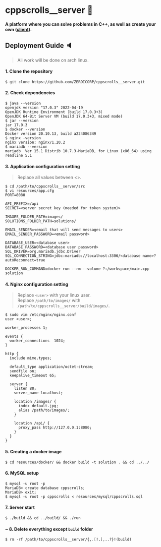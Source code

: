 # cppscrolls__server :star2:
#### A platform where you can solve problems in C++, as well as create your own ([client](https://github.com/ZERDICORP/cppscrolls__client)).
## Deployment Guide :speaker:
> All work will be done on arch linux.
#### 1. Clone the repository
```
$ git clone https://github.com/ZERDICORP/cppscrolls__server.git
```
#### 2. Check dependencies
```
$ java --version
openjdk version "17.0.3" 2022-04-19
OpenJDK Runtime Environment (build 17.0.3+3)
OpenJDK 64-Bit Server VM (build 17.0.3+3, mixed mode)
$ jar --version
jar 17.0.3
$ docker --version
Docker version 20.10.13, build a224086349
$ nginx -version
nginx version: nginx/1.20.2
$ mariadb --version
mariadb  Ver 15.1 Distrib 10.7.3-MariaDB, for Linux (x86_64) using readline 5.1
```
#### 3. Application configuration setting
> Replace all values between <>.
```
$ cd /path/to/cppscrolls__server/src
$ vi resources/app.cfg
PORT=8080

API_PREFIX=/api
SECRET=<server secret key (needed for token system)>

IMAGES_FOLDER_PATH=images/
SOLUTIONS_FOLDER_PATH=solutions/

EMAIL_SENDER=<email that will send messages to users>
EMAIL_SENDER_PASSWORD=<email password>

DATABASE_USER=<database user>
DATABASE_PASSWORD=<database user password>
SQL_DRIVER=org.mariadb.jdbc.Driver
SQL_CONNECTION_STRING=jdbc:mariadb://localhost:3306/<database name>?autoReconnect=true

DOCKER_RUN_COMMAND=docker run --rm --volume ?:/workspace/main.cpp solution
```
#### 4. Nginx configuration setting
> Replace `<user>` with your linux user.  
> Replace `/path/to/images/` with `/path/to/cppscrolls__server/build/images/`.
```
$ sudo vim /etc/nginx/nginx.conf
user <user>;

worker_processes 1;

events {
  worker_connections  1024;
}

http {
  include mime.types;

  default_type application/octet-stream;
  sendfile on;
  keepalive_timeout 65;

  server {
    listen 80;
    server_name localhost;

    location /images/ {
      index default.jpg;
      alias /path/to/images/;
    }

    location /api/ {
      proxy_pass http://127.0.0.1:8080;
    }
  }
}
```
#### 5. Creating a docker image
```
$ cd resources/docker/ && docker build -t solution . && cd ../../
```
#### 6. MySQL setup
```
$ mysql -u root -p
MariaDB> create database cppscrolls;
MariaDB> exit;
$ mysql -u root -p cppscrolls < resources/mysql/cppscrolls.sql
```
#### 7. Server start
```
$ ./build && cd ../build/ && ./run
```
#### ~ 8. Delete everything except `build` folder
```
$ rm -rf /path/to/cppscrolls__server/{,.[!.],..?}!(build)
```
